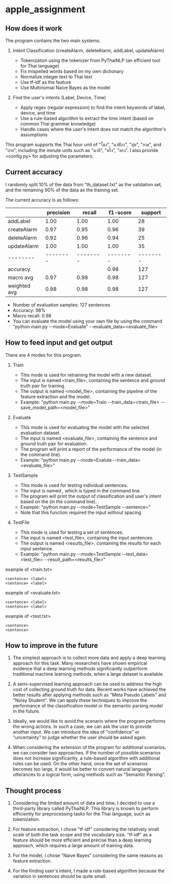 # apple_assignment

## How does it work

The program contains the two main systems.

1. Intent Classification (createAlarm, deleteAlarm, addLabel, updateAlarm)

   - Tokenization using the tokenizer from PyThaiNLP (an efficient tool for Thai language)
   - Fix mispelled words based on my own dictionary
   - Normalize integer text to Thai text
   - Use tf-idf as the feature
   - Use Multinomial Naive Bayes as the model

2. Find the user's intents (Label, Device, Time)
   - Apply regex (regular expression) to find the intent keywords of label, device, and time
   - Use a rule-based algorithm to extract the time intent (based on common Thai grammar knowledge)
   - Handle cases where the user's intent does not match the algorithm's assumptions

This program supports the Thai hour unit of "โมง", "นาฬิกา", "ทุ่ม", "ยาม", and "บ่าย", including the minute units such as "นาที", "ครึ่ง", "ตรง". I also provide <config.py> for adjusting the parameters.

## Current accuracy

I randomly split 10% of the data from "th_dataset.txt" as the validation set, and the remaining 90% of the data as the training set.

The current accuracy is as follows:

|              | precision | recall   | f1-score | support  |
| ------------ | --------- | -------- | -------- | -------- |
| addLabel     | 1.00      | 1.00     | 1.00     | 28       |
| createAlarm  | 0.97      | 0.95     | 0.96     | 39       |
| deleteAlarm  | 0.92      | 0.96     | 0.94     | 25       |
| updateAlarm  | 1.00      | 1.00     | 1.00     | 35       |
| --------     | --------  | -------- | -------- | -------- |
| accuracy     |           |          | 0.98     | 127      |
| macro avg    | 0.97      | 0.98     | 0.98     | 127      |
| weighted avg | 0.98      | 0.98     | 0.98     | 127      |

- Number of evaluation samples: 127 sentences
- Accuracy: 98%
- Macro recall: 0.98
- You can evaluate the model using your own file by using the command "python main.py --mode=Evaluate" --evaluate_data=<evaluate_file>

## How to feed input and get output

There are 4 modes for this program.

1. Train

   - This mode is used for retraining the model with a new dataset.
   - The input is named <train_file>, containing the sentence and ground truth pair for training.
   - The output is named <model_file>, containing the pipeline of the feature extraction and the model.
   - Example: "python main.py --mode=Train --train_data=<train_file> --save_model_path=<model_file>"

2. Evaluate

   - This mode is used for evaluating the model with the selected evaluation dataset.
   - The input is named <evaluate_file>, containing the sentence and ground truth pair for evaluation.
   - The program will print a report of the performance of the model (in the command line).
   - Example: "python main.py --mode=Evalute --train_data=<evaluate_file>"

3. TestSample

   - This mode is used for testing individual sentences.
   - The input is named <sentence>, which is typed in the command line.
   - The program will print the output of classification and user's intent based on the <sentence> (in the command line).
   - Example: "python main.py --mode=TestSample --sentence=<sentence>"
   - Note that this function required the input without spacing

4. TestFile
   - This mode is used for testing a set of sentences.
   - The input is named <test_file>, containing the input sentences.
   - The output is named <results_file>, containing the results for each input sentence.
   - Example: "python main.py --mode=TestSample --test_data=<test_file> --result_path=<results_file>"

example of <train.txt>

```
<sentence> <label>
<sentence> <label>
```

example of <evaluate.txt>

```
<sentence> <label>
<sentence> <label>
```

example of <test.txt>

```
<sentence>
<sentence>
```

## How to improve in the future

1. The simplest approach is to collect more data and apply a deep learning approach for this task. Many researchers have shown empirical evidence that a deep learning methods significantly outperform traditional machine learning methods, when a large dataset is available.

2. A semi-supervised learning approach can be used to address the high cost of collecting ground truth for data. Recent works have achieved the better results after applying methods such as "Meta Pseudo Labels" and "Noisy Student". We can apply these techniques to improve the performance of the classification model or the semantic parsing model in the future.

3. Ideally, we would like to avoid the scenario where the program performs the wrong actions. In such a case, we can ask the user to provide another input. We can introduce the idea of "confidence" or "uncertainty" to judge whether the user should be asked again.

4. When considering the extension of the program for additional scenarios, we can consider two approaches. If the number of possible scenarios does not increase significantly, a rule-based algorithm with additional rules can be used. On the other hand, once the set of scenarios becomes too large, it would be better to convert natural language utterances to a logical form, using methods such as "Semantic Parsing".

## Thought process

1. Considering the limited amount of data and time, I decided to use a third-party library called PyThaiNLP. This library is known to perform efficiently for preprocessing tasks for the Thai language, such as tokenization.

2. For feature extraction, I chose "tf-idf" considering the relatively small scale of both the task scope and the vocabulary size. "tf-idf" as a feature should be more efficient and precise than a deep learning approach, which requires a large amount of training data.

3. For the model, I chose "Naive Bayes" considering the same reasons as feature extraction.

4. For the finding user's intent, I made a rule-based algorithm because the variation in sentences should be quite small.
